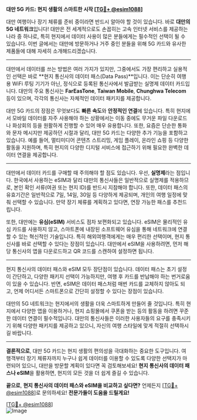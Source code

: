 **대만 5G 카드: 현지 생활의 스마트한 시작 [[TG💪+ @esim1088](https://t.me/s/esim1088)]**

대만 여행이나 장기 체류를 준비 중이라면 반드시 알아야 할 것이 있습니다. 바로 **대만의 5G 네트워크**입니다! 대만은 전 세계적으로도 손꼽히는 고속 인터넷 서비스를 제공하는 나라 중 하나로, 특히 현지에서 데이터 사용이 많은 분들에게는 필수적인 선택이 될 수 있습니다. 이번 글에서는 대만에 방문하거나 거주 중인 분들을 위해 5G 카드와 유사한 제품들에 대해 자세히 소개해드리겠습니다.

---

대만에서 데이터를 쓰는 방법은 여러 가지가 있지만, 그중에서도 가장 편리하고 실용적인 선택은 바로 **현지 통신사의 데이터 패스(Data Pass)**입니다. 이는 단순히 여행용 WiFi 루팅 기기가 아닌, 정식으로 등록된 통신사에서 발급받는 실명제 데이터 카드입니다. 대만의 주요 통신사는 **FarEasTone**, **Taiwan Mobile**, **Chunghwa Telecom** 등이 있으며, 각각의 통신사는 자체적인 데이터 패키지를 제공합니다.

대만 5G 카드의 장점은 무엇보다도 **빠른 속도**와 **안정적인 연결**에 있습니다. 특히 현지에서 모바일 데이터를 자주 사용해야 하는 상황에서는 이동 중에도 무거운 파일 다운로드나 화상회의 등을 원활하게 진행할 수 있어 매우 유용합니다. 또한, 요즘은 단순한 통화와 문자 메시지만 제공하던 시절과 달리, 대만 5G 카드는 다양한 추가 기능을 포함하고 있습니다. 예를 들어, 멀티미디어 콘텐츠 스트리밍, 게임 플레이, 온라인 쇼핑 등 다양한 활동을 지원하며, 특히 현지의 다양한 디지털 서비스에 접근하기 위해 필요한 완벽한 데이터 연결을 제공합니다.

---

대만에서 데이터 카드를 구매할 때 주의해야 할 점도 있습니다. 우선, **실명제**라는 점입니다. 한국에서 사용하는 eSIM과 달리 대만의 통신사들은 일반적으로 실명제를 적용하므로, 본인 확인 서류(여권 또는 현지 ID)를 반드시 지참해야 합니다. 또한, 데이터 패스의 유효기간은 일반적으로 7일, 14일, 30일 등 다양하게 제공되며, 개인의 여행 일정에 맞춰 선택할 수 있습니다. 만약 장기 체류를 계획하고 있다면, 연장 가능한 패스를 추천드립니다.

또한, 대만에는 **유심(eSIM)** 서비스도 점차 보편화되고 있습니다. eSIM은 물리적인 유심 카드를 사용하지 않고, 스마트폰에 내장된 소프트웨어 유심을 통해 네트워크에 연결할 수 있는 혁신적인 기술입니다. 특히 해외여행객에게는 매우 편리한 선택이며, 현지 통신사를 바로 선택할 수 있다는 장점이 있습니다. 대만에서 eSIM을 사용하려면, 먼저 해당 통신사의 앱을 다운로드하고 QR 코드를 스캔하여 설정하면 됩니다.

---

현지 통신사의 데이터 패스와 eSIM 모두 장단점이 있습니다. 데이터 패스는 초기 설정이 간단하고, 다양한 패키지 선택이 가능하지만, 여행 후 카드를 반납해야 하는 번거로움이 있을 수 있습니다. 반면, eSIM은 데이터 패스처럼 매번 카드를 교체하지 않아도 되고, 언제 어디서든 스마트폰으로 간단히 설정할 수 있다는 장점이 있습니다.

대만의 5G 네트워크는 현지에서의 생활을 더욱 스마트하게 만들어 줄 것입니다. 특히 현지에서 다양한 앱을 이용하거나, 현지 쇼핑몰에서 쿠폰을 받는 등의 활동을 하려면 꾸준한 데이터 연결이 필수적입니다. 대만의 통신사들은 이러한 사용자들의 요구를 충족시키기 위해 다양한 패키지를 제공하고 있으니, 자신의 여행 스타일에 맞게 적절히 선택하시길 바랍니다.

---

**결론적으로**, 대만 5G 카드는 현지 생활의 편의성을 극대화하는 중요한 도구입니다. 여행객부터 장기 체류자까지 누구나 쉽게 데이터를 이용할 수 있도록 다양한 선택지가 마련되어 있으니, 대만을 방문할 계획이 있다면 꼭 검토해보세요! **현지 통신사의 데이터 패스나 eSIM**을 활용하면, 현지의 모든 것을 더 쉽게 즐길 수 있습니다.

**끝으로**, **현지 통신사의 데이터 패스와 eSIM을 비교하고 싶다면?** 언제든지 [[TG💪+ @esim1088](https://t.me/s/esim1088)]로 문의하세요! **전문가들이 도움을 드릴게요!**

[[TG💪+ @esim1088](https://t.me/s/esim1088)]  
![Image](https://i.postimg.cc/Y0z9fWf4/image.png)